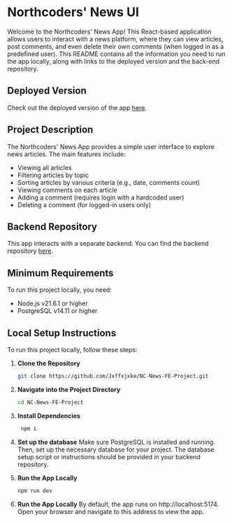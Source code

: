 # Northcoders' News UI

Welcome to the Northcoders' News App! This React-based application allows users to interact with a news platform, where they can view articles, post comments, and even delete their own comments (when logged in as a predefined user). This README contains all the information you need to run the app locally, along with links to the deployed version and the back-end repository.

## Deployed Version

Check out the deployed version of the app [here](https://main--jakewhittakerreactproject.netlify.app).

## Project Description

The Northcoders' News App provides a simple user interface to explore news articles. The main features include:

- Viewing all articles
- Filtering articles by topic
- Sorting articles by various criteria (e.g., date, comments count)
- Viewing comments on each article
- Adding a comment (requires login with a hardcoded user)
- Deleting a comment (for logged-in users only)

## Backend Repository

This app interacts with a separate backend. You can find the backend repository [here](your-backend-repo-link).

## Minimum Requirements

To run this project locally, you need:

- Node.js v21.6.1 or higher
- PostgreSQL v14.11 or higher

## Local Setup Instructions

To run this project locally, follow these steps:

1. **Clone the Repository**
   ```bash
   git clone https://github.com/Jxffxjxke/NC-News-FE-Project.git
   ```
2. **Navigate into the Project Directory**

   ```bash
   cd NC-News-FE-Project
   ```

3. **Install Dependencies**
   ```bash
    npm i
   ```
4. **Set up the database**
   Make sure PostgreSQL is installed and running. Then, set up the necessary database for your project. The database setup script or instructions should be provided in your backend repository.
5. **Run the App Locally**
   ```bash
   npm run dev
   ```
6. **Run the App Locally**
    By default, the app runs on http://localhost:5174. Open your browser and navigate to this address to view the app.